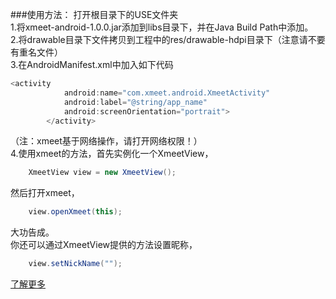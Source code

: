 ###使用方法：
打开根目录下的USE文件夹 <br>
1.将xmeet-android-1.0.0.jar添加到libs目录下，并在Java Build Path中添加。 <br>
2.将drawable目录下文件拷贝到工程中的res/drawable-hdpi目录下（注意请不要有重名文件） <br>
3.在AndroidManifest.xml中加入如下代码
```JAVA
<activity
            android:name="com.xmeet.android.XmeetActivity"
            android:label="@string/app_name" 
            android:screenOrientation="portrait">
        </activity>
```
（注：xmeet基于网络操作，请打开网络权限！） <br>
4.使用xmeet的方法，首先实例化一个XmeetView， <br>
```Java
	XmeetView view = new XmeetView();
```
然后打开xmeet， <br>
```Java
	view.openXmeet(this);
```
大功告成。 <br>
你还可以通过XmeetView提供的方法设置昵称， <br>
```Java
	view.setNickName(""); 
```
[了解更多](http://meet.xpro.im)
